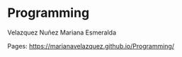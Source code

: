 # Programming

Velazquez Nuñez Mariana Esmeralda
 
Pages: https://marianavelazquez.github.io/Programming/
